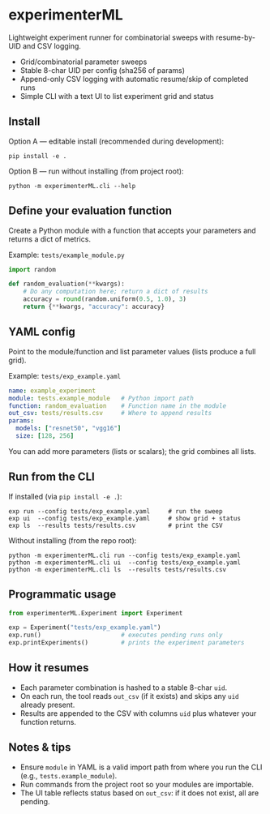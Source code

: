 # experimenterML

Lightweight experiment runner for combinatorial sweeps with resume-by-UID and CSV logging.

- Grid/combinatorial parameter sweeps
- Stable 8-char UID per config (sha256 of params)
- Append-only CSV logging with automatic resume/skip of completed runs
- Simple CLI with a text UI to list experiment grid and status

## Install

Option A — editable install (recommended during development):

```
pip install -e .
```

Option B — run without installing (from project root):

```
python -m experimenterML.cli --help
```

## Define your evaluation function

Create a Python module with a function that accepts your parameters and returns a dict of metrics.

Example: `tests/example_module.py`

```python
import random

def random_evaluation(**kwargs):
    # Do any computation here; return a dict of results
    accuracy = round(random.uniform(0.5, 1.0), 3)
    return {**kwargs, "accuracy": accuracy}
```

## YAML config

Point to the module/function and list parameter values (lists produce a full grid).

Example: `tests/exp_example.yaml`

```yaml
name: example_experiment
module: tests.example_module   # Python import path
function: random_evaluation    # Function name in the module
out_csv: tests/results.csv     # Where to append results
params:
  models: ["resnet50", "vgg16"]
  size: [128, 256]
```

You can add more parameters (lists or scalars); the grid combines all lists.

## Run from the CLI

If installed (via `pip install -e .`):

```
exp run --config tests/exp_example.yaml     # run the sweep
exp ui  --config tests/exp_example.yaml     # show grid + status
exp ls  --results tests/results.csv         # print the CSV
```

Without installing (from the repo root):

```
python -m experimenterML.cli run --config tests/exp_example.yaml
python -m experimenterML.cli ui  --config tests/exp_example.yaml
python -m experimenterML.cli ls  --results tests/results.csv
```

## Programmatic usage

```python
from experimenterML.Experiment import Experiment

exp = Experiment("tests/exp_example.yaml")
exp.run()                      # executes pending runs only
exp.printExperiments()         # prints the experiment parameters
```

## How it resumes

- Each parameter combination is hashed to a stable 8-char `uid`.
- On each run, the tool reads `out_csv` (if it exists) and skips any `uid` already present.
- Results are appended to the CSV with columns `uid` plus whatever your function returns.

## Notes & tips

- Ensure `module` in YAML is a valid import path from where you run the CLI (e.g., `tests.example_module`).
- Run commands from the project root so your modules are importable.
- The UI table reflects status based on `out_csv`: if it does not exist, all are pending.

